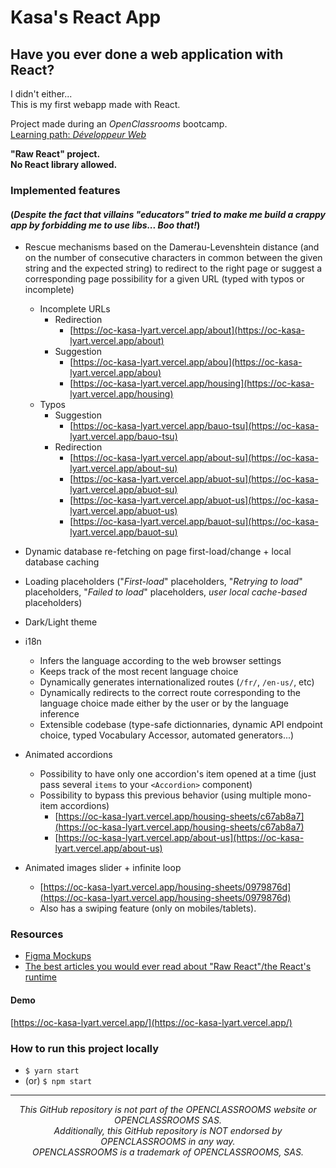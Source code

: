 # Kasa's React App

## Have you ever done a web application with React?

I didn't either...  
This is my first webapp made with React.

Project made during an _OpenClassrooms_ bootcamp.  
[Learning path: _Développeur Web_](https://openclassrooms.com/fr/paths/717-developpeur-web)

**"Raw React" project.**  
**No React library allowed.**

### Implemented features

#### (_Despite the fact that villains "educators" tried to make me build a crappy app by forbidding me to use libs... Boo that!_)

- Rescue mechanisms based on the Damerau-Levenshtein distance (and on the number of consecutive characters in common between the given string and the
  expected string) to redirect to the right page or suggest a corresponding page possibility for a given URL (typed with typos or incomplete)

  - Incomplete URLs
    - Redirection
      - [https://oc-kasa-lyart.vercel.app/about](https://oc-kasa-lyart.vercel.app/about)
    - Suggestion
      - [https://oc-kasa-lyart.vercel.app/abou](https://oc-kasa-lyart.vercel.app/abou)
      - [https://oc-kasa-lyart.vercel.app/housing](https://oc-kasa-lyart.vercel.app/housing)
  - Typos
    - Suggestion
      - [https://oc-kasa-lyart.vercel.app/bauo-tsu](https://oc-kasa-lyart.vercel.app/bauo-tsu)
    - Redirection
      - [https://oc-kasa-lyart.vercel.app/about-su](https://oc-kasa-lyart.vercel.app/about-su)
      - [https://oc-kasa-lyart.vercel.app/abuot-su](https://oc-kasa-lyart.vercel.app/abuot-su)
      - [https://oc-kasa-lyart.vercel.app/abuot-us](https://oc-kasa-lyart.vercel.app/abuot-us)
      - [https://oc-kasa-lyart.vercel.app/bauot-su](https://oc-kasa-lyart.vercel.app/bauot-su)

- Dynamic database re-fetching on page first-load/change + local database caching

- Loading placeholders ("_First-load_" placeholders, "_Retrying to load_" placeholders, "_Failed to load_" placeholders, _user local cache-based_
  placeholders)

- Dark/Light theme

- i18n

  - Infers the language according to the web browser settings
  - Keeps track of the most recent language choice
  - Dynamically generates internationalized routes (`/fr/`, `/en-us/`, etc)
  - Dynamically redirects to the correct route corresponding to the language choice made either by the user or by the language inference
  - Extensible codebase (type-safe dictionnaries, dynamic API endpoint choice, typed Vocabulary Accessor, automated generators...)

- Animated accordions

  - Possibility to have only one accordion's item opened at a time (just pass several `items` to your `<Accordion>` component)
  - Possibility to bypass this previous behavior (using multiple mono-item accordions)
    - [https://oc-kasa-lyart.vercel.app/housing-sheets/c67ab8a7](https://oc-kasa-lyart.vercel.app/housing-sheets/c67ab8a7)
    - [https://oc-kasa-lyart.vercel.app/about-us](https://oc-kasa-lyart.vercel.app/about-us)

- Animated images slider + infinite loop
  - [https://oc-kasa-lyart.vercel.app/housing-sheets/0979876d](https://oc-kasa-lyart.vercel.app/housing-sheets/0979876d)
  - Also has a swiping feature (only on mobiles/tablets).

### Resources

- [Figma Mockups](https://www.figma.com/file/bAnXDNqRKCRRP8mY2gcb5p/UI-Design-Kasa-FR?node-id=3%3A0)
- [The best articles you would ever read about "Raw React"/the React's runtime](https://www.developerway.com)

#### Demo

[https://oc-kasa-lyart.vercel.app/](https://oc-kasa-lyart.vercel.app/)

### How to run this project locally

- `$ yarn start`
- (or) `$ npm start`

---

<p align="center"><em>This GitHub repository is not part of the OPENCLASSROOMS website or OPENCLASSROOMS SAS.<br>Additionally, this GitHub repository is NOT endorsed by OPENCLASSROOMS in any way.<br>OPENCLASSROOMS is a trademark of OPENCLASSROOMS, SAS.</em></p>
